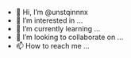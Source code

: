 - 👋 Hi, I’m @unstqinnnx
- 👀 I’m interested in ...
- 🌱 I’m currently learning ...
- 💞️ I’m looking to collaborate on ...
- 📫 How to reach me ...

<!---
unstqinnnx/unstqinnnx is a ✨ special ✨ repository because its `README.md` (this file) appears on your GitHub profile.
You can click the Preview link to take a look at your changes.
--->
